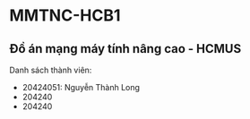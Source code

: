 # MMTNC-HCB1

## Đồ án mạng máy tính nâng cao - HCMUS ##

Danh sách thành viên:
- 20424051: Nguyễn Thành Long
- 204240
- 204240
